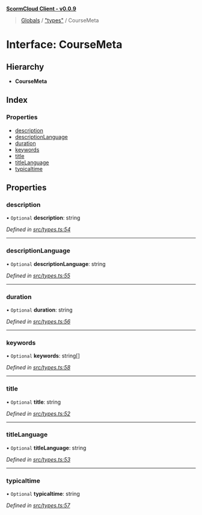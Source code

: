 **[ScormCloud Client - v0.0.9](../README.md)**

> [Globals](../globals.md) / ["types"](../modules/_types_.md) / CourseMeta

# Interface: CourseMeta

## Hierarchy

- **CourseMeta**

## Index

### Properties

- [description](_types_.coursemeta.md#description)
- [descriptionLanguage](_types_.coursemeta.md#descriptionlanguage)
- [duration](_types_.coursemeta.md#duration)
- [keywords](_types_.coursemeta.md#keywords)
- [title](_types_.coursemeta.md#title)
- [titleLanguage](_types_.coursemeta.md#titlelanguage)
- [typicaltime](_types_.coursemeta.md#typicaltime)

## Properties

### description

• `Optional` **description**: string

_Defined in [src/types.ts:54](https://github.com/distributhor/scormcloud-client/blob/1246aed/src/types.ts#L54)_

---

### descriptionLanguage

• `Optional` **descriptionLanguage**: string

_Defined in [src/types.ts:55](https://github.com/distributhor/scormcloud-client/blob/1246aed/src/types.ts#L55)_

---

### duration

• `Optional` **duration**: string

_Defined in [src/types.ts:56](https://github.com/distributhor/scormcloud-client/blob/1246aed/src/types.ts#L56)_

---

### keywords

• `Optional` **keywords**: string[]

_Defined in [src/types.ts:58](https://github.com/distributhor/scormcloud-client/blob/1246aed/src/types.ts#L58)_

---

### title

• `Optional` **title**: string

_Defined in [src/types.ts:52](https://github.com/distributhor/scormcloud-client/blob/1246aed/src/types.ts#L52)_

---

### titleLanguage

• `Optional` **titleLanguage**: string

_Defined in [src/types.ts:53](https://github.com/distributhor/scormcloud-client/blob/1246aed/src/types.ts#L53)_

---

### typicaltime

• `Optional` **typicaltime**: string

_Defined in [src/types.ts:57](https://github.com/distributhor/scormcloud-client/blob/1246aed/src/types.ts#L57)_
